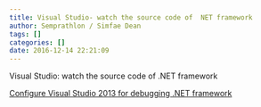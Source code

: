 ```yaml
---
title: Visual Studio- watch the source code of  NET framework
author: Semprathlon / Simfae Dean
tags: []
categories: []
date: 2016-12-14 22:21:09
---
```

Visual Studio: watch the source code of .NET framework

[Configure Visual Studio 2013 for debugging .NET framework](https://referencesource.microsoft.com/setup.html)